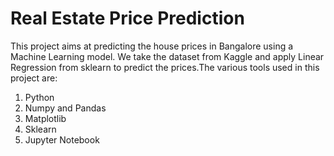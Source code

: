 # Real Estate Price Prediction 
This project aims at predicting the house prices in Bangalore using a Machine Learning model. We take the dataset from Kaggle and apply Linear Regression from sklearn to predict the prices.The various tools used in this project are:
1. Python
2. Numpy and Pandas
3. Matplotlib
4. Sklearn
5. Jupyter Notebook
